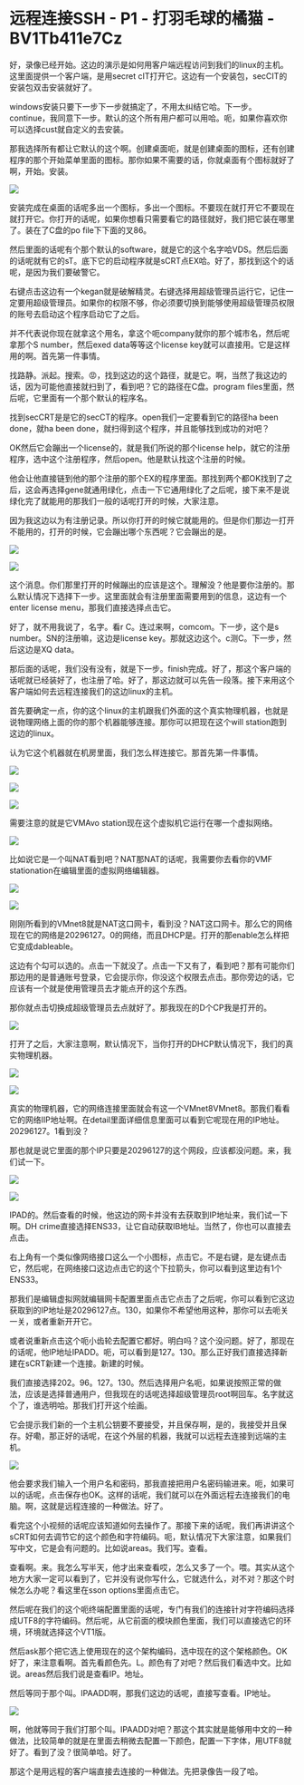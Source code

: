 # 远程连接SSH - P1 - 打羽毛球的橘猫 - BV1Tb411e7Cz

好，录像已经开始。这边的演示是如何用客户端远程访问到我们的linux的主机。这里面提供一个客户端，是用secret cIT打开它。这边有一个安装包，secCIT的安装包双击安装就好了。

windows安装只要下一步下一步就搞定了，不用太纠结它哈。下一步。continue，我同意下一步。默认的这个所有用户都可以用哈。呃，如果你喜欢你可以选择cust就自定义的去安装。

那我选择所有都让它默认的这个啊。创建桌面呃，就是创建桌面的图标，还有创建程序的那个开始菜单里面的图标。那你如果不需要的话，你就桌面有个图标就好了啊，开始。安装。



![](img/11e2067ec3a43e7de7d6483d9d0c997a_1.png)

安装完成在桌面的话呢多出一个图标，多出一个图标。不要现在就打开它不要现在就打开它。你打开的话呢，如果你想看只需要看它的路径就好，我们把它装在哪里了。装在了C盘的po file下下面的叉86。

然后里面的话呢有个那个默认的software，就是它的这个名字哈VDS。然后后面的话呢就有它的sT。底下它的启动程序就是sCRT点EX哈。好了，那找到这个的话呢，是因为我们要破警它。

右键点击这边有一个kegan就是破解精灵。右键选择用超级管理员运行它，记住一定要用超级管理员。如果你的权限不够，你必须要切换到能够使用超级管理员权限的账号去启动这个程序启动它了之后。

并不代表说你现在就拿这个用名，拿这个呃company就你的那个城市名，然后呢拿那个S number，然后exed data等等这个license key就可以直接用。它是这样用的啊。首先第一件事情。

找路静。派起。搜索。😡，找到这边的这个路径，就是它。啊，当然了我这边的话，因为可能他直接就扫到了，看到吧？它的路径在C盘。program files里面，然后呢，它里面有一个那个默认的程序名。

找到secCRT是是它的secCT的程序。open我们一定要看到它的路径ha been done，就ha been done，就扫得到这个程序，并且能够找到成功的对吧？

OK然后它会蹦出一个license的，就是我们所说的那个license help，就它的注册程序，选中这个注册程序，然后open。他是默认找这个注册的时候。

他会让他直接链到他的那个注册的那个EX的程序里面。那找到两个都OK找到了之后，这会再选择gene就通用绿化，点击一下它通用绿化了之后呢，接下来不是说绿化完了就能用的那我们一般的话呢打开的时候，大家注意。

因为我这边以为有注册记录。所以你打开的时候它就能用的。但是你们那边一打开不能用的，打开的时候，它会蹦出哪个东西呢？它会蹦出的是。



![](img/11e2067ec3a43e7de7d6483d9d0c997a_3.png)

![](img/11e2067ec3a43e7de7d6483d9d0c997a_4.png)

这个消息。你们那里打开的时候蹦出的应该是这个。理解没？他是要你注册的。那么默认情况下选择下一步。这里面就会有注册里面需要用到的信息，这边有一个enter license menu，那我们直接选择点击它。

好了，就不用我说了，名字。看r C。连过来啊，comcom。下一步，这个是s number。SN的注册嘛，这边是license key。那就这边这个。c测C。下一步，然后这边是XQ data。

那后面的话呢，我们没有没有，就是下一步。finish完成。好了，那这个客户端的话呢就已经装好了，也注册了哈。好了，那这边就可以先告一段落。接下来用这个客户端如何去远程连接我们的这边linux的主机。

首先要确定一点，你的这个linux的主机跟我们外面的这个真实物理机器，也就是说物理网络上面的你的那个机器能够连接。那你可以把现在这个will station跑到这边的linux。

认为它这个机器就在机房里面，我们怎么样连接它。那首先第一件事情。

![](img/11e2067ec3a43e7de7d6483d9d0c997a_6.png)

![](img/11e2067ec3a43e7de7d6483d9d0c997a_7.png)

![](img/11e2067ec3a43e7de7d6483d9d0c997a_8.png)

需要注意的就是它VMAvo station现在这个虚拟机它运行在哪一个虚拟网络。

![](img/11e2067ec3a43e7de7d6483d9d0c997a_10.png)

比如说它是一个叫NAT看到吧？NAT那NAT的话呢，我需要你去看你的VMF stationation在编辑里面的虚拟网络编辑器。



![](img/11e2067ec3a43e7de7d6483d9d0c997a_12.png)

![](img/11e2067ec3a43e7de7d6483d9d0c997a_13.png)

刚刚所看到的VMnet8就是NAT这口网卡，看到没？NAT这口网卡。那么它的网络现在它的网络是20296127。0的网络，而且DHCP是。打开的那enable怎么样把它变成dableable。

这边有个勾可以选的。点击一下就没了。点击一下又有了，看到吧？那有可能你们那边用的是普通账号登录，它会提示你，你没这个权限去点击。那你旁边的话，它应该有一个就是使用管理员去才能点开的这个东西。

那你就点击切换成超级管理员去点就好了。那我现在的D个CP我是打开的。

![](img/11e2067ec3a43e7de7d6483d9d0c997a_15.png)

打开了之后，大家注意啊，默认情况下，当你打开的DHCP默认情况下，我们的真实物理机器。

![](img/11e2067ec3a43e7de7d6483d9d0c997a_17.png)

![](img/11e2067ec3a43e7de7d6483d9d0c997a_18.png)

真实的物理机器，它的网络连接里面就会有这一个VMnet8VMnet8。那我们看看它的网络IIP地址啊。在detail里面详细信息里面可以看到它呢现在用的IP地址。20296127。1看到没？

那也就是说它里面的那个IP只要是20296127的这个网段，应该都没问题。来，我们试一下。

![](img/11e2067ec3a43e7de7d6483d9d0c997a_20.png)

![](img/11e2067ec3a43e7de7d6483d9d0c997a_21.png)

IPAD的。然后查看的时候，他这边的网卡并没有去获取到IP地址来，我们试一下啊。DH crime直接选择ENS33，让它自动获取IB地址。当然了，你也可以直接去点击。

右上角有一个类似像网络接口这么一个小图标，点击它。不是右键，是左键点击它，然后呢，在网络接口这边点击它的这个下拉箭头，你可以看到这里边有1个ENS33。

那我们是编辑虚拟网就编辑网卡配置里面点击它点击了之后呢，你可以看到它这边获取到的IP地址是20296127点。130，如果你不希望他用这种，那你可以去呃关一关，或者重新开开它。

或者说重新点击这个呃小齿轮去配置它都好。明白吗？这个没问题。好了，那现在的话呢，他IP地址IPADD。呃，可以看到是127。130。那么正好我们直接选择新建在sCRT新建一个连接。新建的时候。

我们直接选择202。96。127。130。然后选择用户名呃，如果说按照正常的做法，应该是选择普通用户，但我现在的话呢选择超级管理员root啊回车。名字就这个了，谁选明哈。那我们打开这个绘画。

它会提示我们新的一个主机公钥要不要接受，并且保存啊，是的，我接受并且保存。好嘞，那正好的话呢，在这个外层的机器，我就可以远程去连接到远端的主机。



![](img/11e2067ec3a43e7de7d6483d9d0c997a_23.png)

他会要求我们输入一个用户名和密码，那我直接把用户名密码输进来。呃，如果可以的话呢，点击保存也OK。这样的话呢，我们就可以在外面远程去连接我们的电脑。啊，这就是远程连接的一种做法。好了。

看完这个小视频的话呢应该知道如何去操作了。那接下来的话呢，我们再讲讲这个sCRT如何去调节它的这个颜色和字符编码。呃，默认情况下大家注意，如果我们写中文，它是会有问题的。比如说areas。我们写。查看。

查看啊。来。我怎么写半天，他才出来查看哎，怎么又多了一个。喂。其实从这个地方大家一定可以看到了，它并没有说你写什么，它就选什么，对不对？那这个时候怎么办呢？看这里在sson options里面点击它。

然后呢在我们的这个呃终端配置里面的话呢，专门有我们的连接针对字符编码选择成UTF8的字符编码。然后呢，从它前面的模块颜色里面，我们可以直接选它的环境，环境就选择这个VT1版。

然后ask那个把它选上使用现在的这个架构编码，选中现在的这个架格颜色。OK好了，来注意看啊。首先看颜色先。L。颜色有了对吧？然后我们看选中文。比如说。areas然后我们说是查看IP。地址。

然后等同于那个叫。IPAADD啊，那我们这边的话呢，直接写查看。IP地址。

![](img/11e2067ec3a43e7de7d6483d9d0c997a_25.png)

啊，他就等同于我们打那个叫。IPAADD对吧？那这个其实就是能够用中文的一种做法，比较简单的就是在里面去稍微去配置一下颜色，配置一下字体，用UTF8就好了。看到了没？很简单哈。好了。

那这个是用远程的客户端直接去连接的一种做法。先把录像告一段了哈。